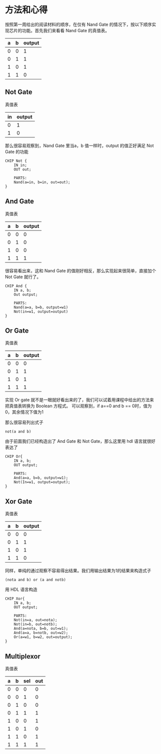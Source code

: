# 方法和心得 

按照第一周给出的阅读材料的顺序，在仅有 Nand Gate 的情况下，按以下顺序实现芯片的功能。首先我们来看看 Nand Gate 的真值表。

| a | b | output |
|----|----|----|
| 0 | 0 | 1 |
| 0 | 1 | 1 |
| 1 | 0 | 1 |
| 1 | 1 | 0 |

## Not Gate

真值表

| in | output |
|----|----|
| 0 | 1 |
| 1 | 0 |

那么很容易观察到，Nand Gate 里当a，b 值一样时，output 的值正好满足 Not Gate 的功能

```hdl
CHIP Not {
    IN in;
    OUT out;

    PARTS:
    Nand(a=in, b=in, out=out);
}
```

## And Gate

真值表

| a | b | output |
|----|----|----|
| 0 | 0 | 0 |
| 0 | 1 | 0 |
| 1 | 0 | 0 |
| 1 | 1 | 1 |

很容易看出来，这和 Nand Gate 的值刚好相反，那么实现起来很简单，直接加个 Not Gate 就行了。

```
CHIP And {
    IN a, b;
    Out output;

    PARTS:
    Nand(a=a, b=b, output=w1)
    Not(in=w1, output=output)
}
```

## Or Gate

真值表

| a | b | output |
|----|----|----|
| 0 | 0 | 0 |
| 0 | 1 | 1 |
| 1 | 0 | 1 |
| 1 | 1 | 1 |

实现 Or gate 就不是一眼就好看出来的了，我们可以试着用课程中给出的方法来把真值表转换为 Boolean 方程式。
可以观察到，if a==0 and b == 0时，值为0，其余情况下值为1

那么很容易列出式子

```
not(a and b)
```

由于前面我们已经构造出了 And Gate 和 Not Gate，那么这里用 hdl 语言就很好表达了

```
CHIP Or{
    IN a, b;
    OUT output;

    PARTS:
    And(a=a, b=b, output=w1);
    Not(In=w1, output=output);
}
```

## Xor Gate

真值表

| a | b | output |
|----|----|----|
| 0 | 0 | 0 |
| 0 | 1 | 1 |
| 1 | 0 | 1 |
| 1 | 1 | 0 |

同样，单纯的通过观察不容易得出结果。我们用输出结果为1的结果来构造式子

```
(nota and b) or (a and notb)
```

用 HDL 语言构造

```
CHIP Xor{
    IN a, b;
    OUT output;

    PARTS:
    Not(in=a, out=nota);
    Not(in=b, out=notb);
    And(a=nota, b=b, out=w1);
    And(a=a, b=notb, out=w2);
    Or(a=w1, b=w2, out=output);
}
```

## Multiplexor

真值表

|   a   |   b   |  sel  |  out  |
|---|---|---|---|
|   0   |   0   |   0   |   0   |
|   0   |   0   |   1   |   0   |
|   0   |   1   |   0   |   0   |
|   0   |   1   |   1   |   1   |
|   1   |   0   |   0   |   1   |
|   1   |   0   |   1   |   0   |
|   1   |   1   |   0   |   1   |
|   1   |   1   |   1   |   1   |




